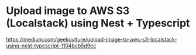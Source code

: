 # Upload image to AWS S3 (Localstack) using Nest + Typescript

https://medium.com/geekculture/upload-image-to-aws-s3-localstack-using-nest-typescript-1104bcb5d9ec
